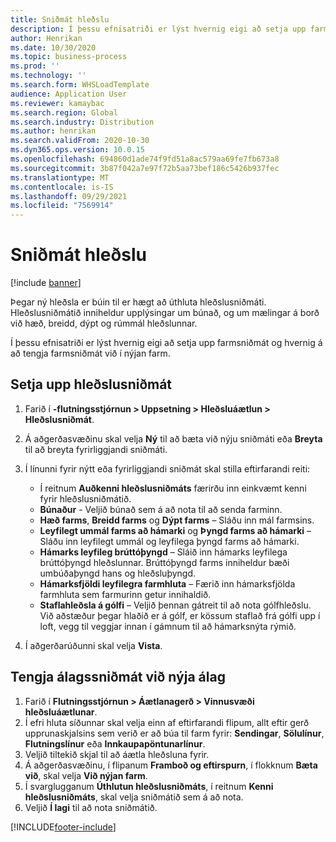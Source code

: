 ```yaml
---
title: Sniðmát hleðslu
description: Í þessu efnisatriði er lýst hvernig eigi að setja upp farmsniðmát og hvernig á að tengja farmsniðmát við í nýjan farm.
author: Henrikan
ms.date: 10/30/2020
ms.topic: business-process
ms.prod: ''
ms.technology: ''
ms.search.form: WHSLoadTemplate
audience: Application User
ms.reviewer: kamaybac
ms.search.region: Global
ms.search.industry: Distribution
ms.author: henrikan
ms.search.validFrom: 2020-10-30
ms.dyn365.ops.version: 10.0.15
ms.openlocfilehash: 694860d1ade74f9fd51a8ac579aa69fe7fb673a8
ms.sourcegitcommit: 3b87f042a7e97f72b5aa73bef186c5426b937fec
ms.translationtype: MT
ms.contentlocale: is-IS
ms.lasthandoff: 09/29/2021
ms.locfileid: "7569914"
---
```

# <a name="load-templates"></a>Sniðmát hleðslu

[!include [banner](../../includes/banner.md)]

Þegar ný hleðsla er búin til er hægt að úthluta hleðslusniðmáti. Hleðslusniðmátið inniheldur upplýsingar um búnað, og um mælingar á borð við hæð, breidd, dýpt og rúmmál hleðslunnar.

Í þessu efnisatriði er lýst hvernig eigi að setja upp farmsniðmát og hvernig á að tengja farmsniðmát við í nýjan farm.

## <a name="set-up-a-load-template"></a>Setja upp hleðslusniðmát

1. Farið í **-flutningsstjórnun \> Uppsetning \> Hleðsluáætlun \> Hleðslusniðmát**.
1. Á aðgerðasvæðinu skal velja **Ný** til að bæta við nýju sniðmáti eða **Breyta** til að breyta fyrirliggjandi sniðmáti.
1. Í línunni fyrir nýtt eða fyrirliggjandi sniðmát skal stilla eftirfarandi reiti:

    - Í reitnum **Auðkenni hleðslusniðmáts** færirðu inn einkvæmt kenni fyrir hleðslusniðmátið.
    - **Búnaður** - Veljið búnað sem á að nota til að senda farminn.
    - **Hæð farms**, **Breidd farms** og **Dýpt farms** – Sláðu inn mál farmsins.
    - **Leyfilegt ummál farms að hámarki** og **Þyngd farms að hámarki** – Sláðu inn leyfilegt ummál og leyfilega þyngd farms að hámarki.
    - **Hámarks leyfileg brúttóþyngd** – Sláið inn hámarks leyfilega brúttóþyngd hleðslunnar. Brúttóþyngd farms inniheldur bæði umbúðaþyngd hans og hleðsluþyngd.
    - **Hámarksfjöldi leyfilegra farmhluta** – Færið inn hámarksfjölda farmhluta sem farmurinn getur innihaldið.
    - **Staflahleðsla á gólfi** – Veljið þennan gátreit til að nota gólfhleðslu. Við aðstæður þegar hlaðið er á gólf, er kössum staflað frá gólfi upp í loft, vegg til veggjar innan í gámnum til að hámarksnýta rýmið.

1. Í aðgerðarúðunni skal velja **Vista**.

## <a name="associate-a-load-template-with-a-new-load"></a>Tengja álagssniðmát við nýja álag

1. Farið í **Flutningsstjórnun \> Áætlanagerð \> Vinnusvæði hleðsluáætlunar**.
1. Í efri hluta síðunnar skal velja einn af eftirfarandi flipum, allt eftir gerð upprunaskjalsins sem verið er að búa til farm fyrir: **Sendingar**, **Sölulínur**, **Flutningslínur** eða **Innkaupapöntunarlínur**. 
1. Veljið tiltekið skjal til að áætla hleðsluna fyrir.
1. Á aðgerðasvæðinu, í flipanum **Framboð og eftirspurn**, í flokknum **Bæta við**, skal velja **Við nýjan farm**.
1. Í svarglugganum **Úthlutun hleðslusniðmáts**, í reitnum **Kenni hleðslusniðmáts**, skal velja sniðmátið sem á að nota.
1. Veljið **Í lagi** til að nota sniðmátið.


[!INCLUDE[footer-include](../../../includes/footer-banner.md)]